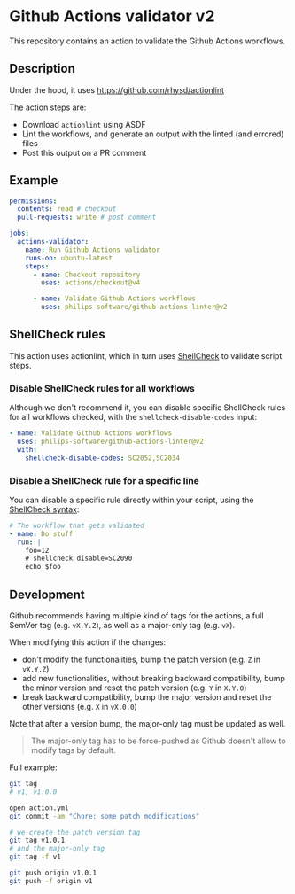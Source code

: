 # Github Actions validator v2

This repository contains an action to validate the Github Actions workflows.

## Description

Under the hood, it uses https://github.com/rhysd/actionlint

The action steps are:

- Download `actionlint` using ASDF
- Lint the workflows, and generate an output with the linted (and errored) files
- Post this output on a PR comment

## Example

```yaml
permissions:
  contents: read # checkout
  pull-requests: write # post comment

jobs:
  actions-validator:
    name: Run Github Actions validator
    runs-on: ubuntu-latest
    steps:
      - name: Checkout repository
        uses: actions/checkout@v4

      - name: Validate Github Actions workflows
        uses: philips-software/github-actions-linter@v2
```

## ShellCheck rules

This action uses actionlint, which in turn uses [ShellCheck](https://www.shellcheck.net/wiki/) to validate script steps.

### Disable ShellCheck rules for all workflows

Although we don't recommend it, you can disable specific ShellCheck rules for all workflows checked, with the `shellcheck-disable-codes` input:

```yaml
- name: Validate Github Actions workflows
  uses: philips-software/github-actions-linter@v2
  with:
    shellcheck-disable-codes: SC2052,SC2034
```

### Disable a ShellCheck rule for a specific line

You can disable a specific rule directly within your script, using the [ShellCheck syntax](https://www.shellcheck.net/wiki/Ignore):

```yaml
# The workflow that gets validated
- name: Do stuff
  run: |
    foo=12
    # shellcheck disable=SC2090
    echo $foo
```

## Development

Github recommends having multiple kind of tags for the actions, a full SemVer tag (e.g. `vX.Y.Z`), as well as a major-only tag (e.g. `vX`).

When modifying this action if the changes:

- don't modify the functionalities, bump the patch version (e.g. `Z` in `vX.Y.Z`)
- add new functionalities, without breaking backward compatibility, bump the minor version and reset the patch version (e.g. `Y` in `X.Y.0`)
- break backward compatibility, bump the major version and reset the other versions (e.g. `X` in `vX.0.0`)

Note that after a version bump, the major-only tag must be updated as well.

> The major-only tag has to be force-pushed as Github doesn't allow to modify tags by default.

Full example:

```sh
git tag
# v1, v1.0.0

open action.yml
git commit -am "Chore: some patch modifications"

# we create the patch version tag
git tag v1.0.1
# and the major-only tag
git tag -f v1

git push origin v1.0.1
git push -f origin v1
```
